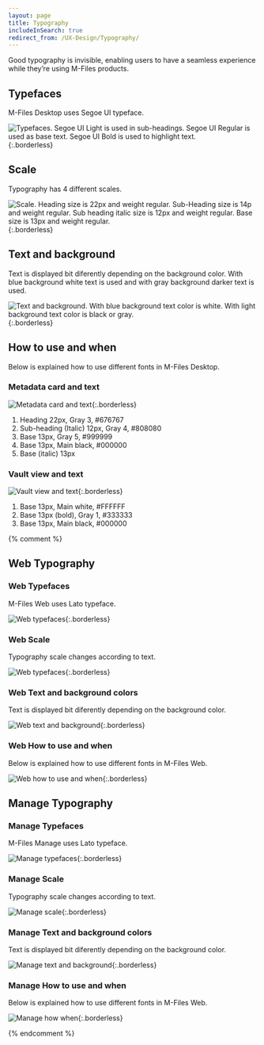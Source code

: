 ```yaml
---
layout: page
title: Typography
includeInSearch: true
redirect_from: /UX-Design/Typography/
---
```


Good typography is invisible, enabling users to have a seamless experience while they’re using M-Files products.

## Typefaces

M-Files Desktop uses Segoe UI typeface.

![Typefaces. Segoe UI Light is used in sub-headings. Segoe UI Regular is used as base text. Segoe UI Bold is used to highlight text.](typefaces.png){:.borderless}

## Scale

Typography has 4 different scales.

![Scale. Heading size is 22px and weight regular. Sub-Heading size is 14p and weight regular. Sub heading italic size is 12px and weight regular. Base size is 13px and weight regular.](scale.png){:.borderless}

## Text and background

Text is displayed bit diferently depending on the background color. With blue background white text is used and with gray background darker text is used.

![Text and background. With blue background text color is white. With light background text color is black or gray.](text-background.png){:.borderless}

## How to use and when

Below is explained how to use different fonts in M-Files Desktop.

### Metadata card and text

![Metadata card and text](metadatacard-text.png){:.borderless}

1. Heading 22px, Gray 3, #676767
2. Sub-heading (Italic) 12px, Gray 4, #808080
3. Base 13px,  Gray 5, #999999
4. Base 13px, Main black, #000000
5. Base (italic) 13px

### Vault view and text

![Vault view and text](vault-view-text.png){:.borderless}

1. Base 13px, Main white, #FFFFFF
2. Base 13px (bold), Gray 1, #333333
3. Base 13px, Main black, #000000

{% comment %} 

## Web Typography

### Web Typefaces

M-Files Web uses Lato typeface.

![Web typefaces](web-typefaces.png){:.borderless}

### Web Scale

Typography scale changes according to text.

![Web typefaces](web-scale.png){:.borderless}

### Web Text and background colors

Text is displayed bit diferently depending on the background color.

![Web text and background](web-text-and-background.png){:.borderless}

### Web How to use and when

Below is explained how to use different fonts in M-Files Web.

![Web how to use and when](web-how-to-use-and-when.png){:.borderless}


## Manage Typography

### Manage Typefaces

M-Files Manage uses Lato typeface.

![Manage typefaces](manage-typefaces.png){:.borderless}

### Manage Scale

Typography scale changes according to text.

![Manage scale](manage-scale.png){:.borderless}

### Manage Text and background colors

Text is displayed bit diferently depending on the background color.

![Manage text and background](manage-text-and-background-colors.png){:.borderless}

### Manage How to use and when

Below is explained how to use different fonts in M-Files Web.

![Manage how when](manage-how-to-use-and-when.png){:.borderless}

 {% endcomment %}